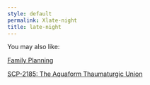 ```yaml
---
style: default
permalink: Xlate-night
title: late-night
---
```

You may also like:

[Family Planning](http://scp-wiki.net/family-planning)

[SCP-2185: The Aquaform Thaumaturgic Union](http://scp-wiki.net/scp-2185)
